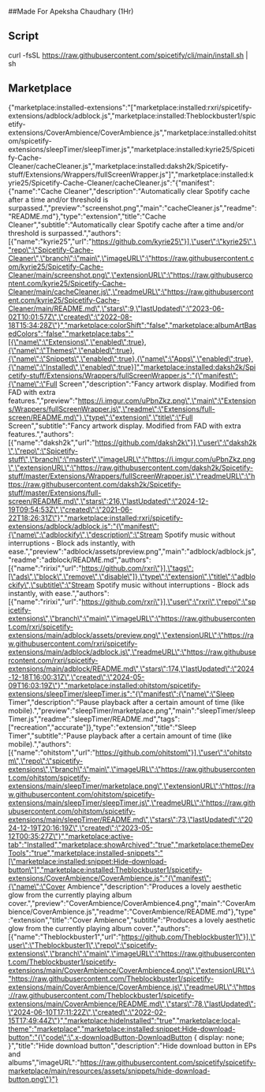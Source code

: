 ##Made For Apeksha Chaudhary (1Hr)

## Script

curl -fsSL https://raw.githubusercontent.com/spicetify/cli/main/install.sh | sh

## Marketplace

{"marketplace:installed-extensions":"[\"marketplace:installed:rxri/spicetify-extensions/adblock/adblock.js\",\"marketplace:installed:Theblockbuster1/spicetify-extensions/CoverAmbience/CoverAmbience.js\",\"marketplace:installed:ohitstom/spicetify-extensions/sleepTimer/sleepTimer.js\",\"marketplace:installed:kyrie25/Spicetify-Cache-Cleaner/cacheCleaner.js\",\"marketplace:installed:daksh2k/Spicetify-stuff/Extensions/Wrappers/fullScreenWrapper.js\"]","marketplace:installed:kyrie25/Spicetify-Cache-Cleaner/cacheCleaner.js":"{\"manifest\":{\"name\":\"Cache Cleaner\",\"description\":\"Automatically clear Spotify cache after a time and/or threshold is surpassed.\",\"preview\":\"screenshot.png\",\"main\":\"cacheCleaner.js\",\"readme\":\"README.md\"},\"type\":\"extension\",\"title\":\"Cache Cleaner\",\"subtitle\":\"Automatically clear Spotify cache after a time and/or threshold is surpassed.\",\"authors\":[{\"name\":\"kyrie25\",\"url\":\"https://github.com/kyrie25\"}],\"user\":\"kyrie25\",\"repo\":\"Spicetify-Cache-Cleaner\",\"branch\":\"main\",\"imageURL\":\"https://raw.githubusercontent.com/kyrie25/Spicetify-Cache-Cleaner/main/screenshot.png\",\"extensionURL\":\"https://raw.githubusercontent.com/kyrie25/Spicetify-Cache-Cleaner/main/cacheCleaner.js\",\"readmeURL\":\"https://raw.githubusercontent.com/kyrie25/Spicetify-Cache-Cleaner/main/README.md\",\"stars\":9,\"lastUpdated\":\"2023-06-02T10:01:57Z\",\"created\":\"2022-08-18T15:34:28Z\"}","marketplace:colorShift":"false","marketplace:albumArtBasedColors":"false","marketplace:tabs":"[{\"name\":\"Extensions\",\"enabled\":true},{\"name\":\"Themes\",\"enabled\":true},{\"name\":\"Snippets\",\"enabled\":true},{\"name\":\"Apps\",\"enabled\":true},{\"name\":\"Installed\",\"enabled\":true}]","marketplace:installed:daksh2k/Spicetify-stuff/Extensions/Wrappers/fullScreenWrapper.js":"{\"manifest\":{\"name\":\"Full Screen\",\"description\":\"Fancy artwork display. Modified from FAD with extra features.\",\"preview\":\"https://i.imgur.com/uPbnZkz.png\",\"main\":\"Extensions/Wrappers/fullScreenWrapper.js\",\"readme\":\"Extensions/full-screen/README.md\"},\"type\":\"extension\",\"title\":\"Full Screen\",\"subtitle\":\"Fancy artwork display. Modified from FAD with extra features.\",\"authors\":[{\"name\":\"daksh2k\",\"url\":\"https://github.com/daksh2k\"}],\"user\":\"daksh2k\",\"repo\":\"Spicetify-stuff\",\"branch\":\"master\",\"imageURL\":\"https://i.imgur.com/uPbnZkz.png\",\"extensionURL\":\"https://raw.githubusercontent.com/daksh2k/Spicetify-stuff/master/Extensions/Wrappers/fullScreenWrapper.js\",\"readmeURL\":\"https://raw.githubusercontent.com/daksh2k/Spicetify-stuff/master/Extensions/full-screen/README.md\",\"stars\":216,\"lastUpdated\":\"2024-12-19T09:54:53Z\",\"created\":\"2021-06-22T18:26:31Z\"}","marketplace:installed:rxri/spicetify-extensions/adblock/adblock.js":"{\"manifest\":{\"name\":\"adblockify\",\"description\":\"Stream Spotify music without interruptions - Block ads instantly, with ease.\",\"preview\":\"adblock/assets/preview.png\",\"main\":\"adblock/adblock.js\",\"readme\":\"adblock/README.md\",\"authors\":[{\"name\":\"ririxi\",\"url\":\"https://github.com/rxri\"}],\"tags\":[\"ads\",\"block\",\"remove\",\"disable\"]},\"type\":\"extension\",\"title\":\"adblockify\",\"subtitle\":\"Stream Spotify music without interruptions - Block ads instantly, with ease.\",\"authors\":[{\"name\":\"ririxi\",\"url\":\"https://github.com/rxri\"}],\"user\":\"rxri\",\"repo\":\"spicetify-extensions\",\"branch\":\"main\",\"imageURL\":\"https://raw.githubusercontent.com/rxri/spicetify-extensions/main/adblock/assets/preview.png\",\"extensionURL\":\"https://raw.githubusercontent.com/rxri/spicetify-extensions/main/adblock/adblock.js\",\"readmeURL\":\"https://raw.githubusercontent.com/rxri/spicetify-extensions/main/adblock/README.md\",\"stars\":174,\"lastUpdated\":\"2024-12-18T16:00:31Z\",\"created\":\"2024-05-09T16:03:19Z\"}","marketplace:installed:ohitstom/spicetify-extensions/sleepTimer/sleepTimer.js":"{\"manifest\":{\"name\":\"Sleep Timer\",\"description\":\"Pause playback after a certain amount of time (like mobile).\",\"preview\":\"sleepTimer/marketplace.png\",\"main\":\"sleepTimer/sleepTimer.js\",\"readme\":\"sleepTimer/README.md\",\"tags\":[\"recreation\",\"accurate\"]},\"type\":\"extension\",\"title\":\"Sleep Timer\",\"subtitle\":\"Pause playback after a certain amount of time (like mobile).\",\"authors\":[{\"name\":\"ohitstom\",\"url\":\"https://github.com/ohitstom\"}],\"user\":\"ohitstom\",\"repo\":\"spicetify-extensions\",\"branch\":\"main\",\"imageURL\":\"https://raw.githubusercontent.com/ohitstom/spicetify-extensions/main/sleepTimer/marketplace.png\",\"extensionURL\":\"https://raw.githubusercontent.com/ohitstom/spicetify-extensions/main/sleepTimer/sleepTimer.js\",\"readmeURL\":\"https://raw.githubusercontent.com/ohitstom/spicetify-extensions/main/sleepTimer/README.md\",\"stars\":73,\"lastUpdated\":\"2024-12-19T20:16:19Z\",\"created\":\"2023-05-12T00:35:27Z\"}","marketplace:active-tab":"Installed","marketplace:showArchived":"true","marketplace:themeDevTools":"true","marketplace:installed-snippets":"[\"marketplace:installed:snippet:Hide-download-button\"]","marketplace:installed:Theblockbuster1/spicetify-extensions/CoverAmbience/CoverAmbience.js":"{\"manifest\":{\"name\":\"Cover Ambience\",\"description\":\"Produces a lovely aesthetic glow from the currently playing album cover.\",\"preview\":\"CoverAmbience/CoverAmbience4.png\",\"main\":\"CoverAmbience/CoverAmbience.js\",\"readme\":\"CoverAmbience/README.md\"},\"type\":\"extension\",\"title\":\"Cover Ambience\",\"subtitle\":\"Produces a lovely aesthetic glow from the currently playing album cover.\",\"authors\":[{\"name\":\"Theblockbuster1\",\"url\":\"https://github.com/Theblockbuster1\"}],\"user\":\"Theblockbuster1\",\"repo\":\"spicetify-extensions\",\"branch\":\"main\",\"imageURL\":\"https://raw.githubusercontent.com/Theblockbuster1/spicetify-extensions/main/CoverAmbience/CoverAmbience4.png\",\"extensionURL\":\"https://raw.githubusercontent.com/Theblockbuster1/spicetify-extensions/main/CoverAmbience/CoverAmbience.js\",\"readmeURL\":\"https://raw.githubusercontent.com/Theblockbuster1/spicetify-extensions/main/CoverAmbience/README.md\",\"stars\":78,\"lastUpdated\":\"2024-06-10T17:11:22Z\",\"created\":\"2022-02-15T17:49:44Z\"}","marketplace:hideInstalled":"true","marketplace:local-theme":"marketplace","marketplace:installed:snippet:Hide-download-button":"{\"code\":\".x-downloadButton-DownloadButton { display: none; }\",\"title\":\"Hide download button\",\"description\":\"Hide download button in EPs and albums\",\"imageURL\":\"https://raw.githubusercontent.com/spicetify/spicetify-marketplace/main/resources/assets/snippets/hide-download-button.png\"}"}
